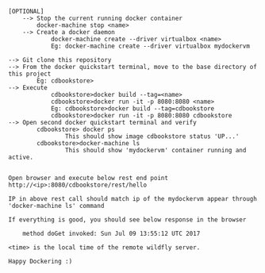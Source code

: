 
	[OPTIONAL]
		--> Stop the current running docker container
			docker-machine stop <name>
		--> Create a docker daemon
				docker-machine create --driver virtualbox <name>
				Eg: docker-machine create --driver virtualbox mydockervm
	
	-->	Git clone this repository
	--> From the docker quickstart terminal, move to the base directory of this project
			Eg: cdbookstore>
	--> Execute
				cdbookstore>docker build --tag=<name>
				cdbookstore>docker run -it -p 8080:8080 <name>
				Eg: cdbookstore>docker build --tag=cdbookstore
				cdbookstore>docker run -it -p 8080:8080 cdbookstore
	--> Open second docker quickstart terminal and verify 
			cdbookstore> docker ps
					This should show image cdbookstore status 'UP...'
			cdbookstore>docker-machine ls
					This should show 'mydockervm' container running and active.


	Open browser and execute below rest end point
	http://<ip>:8080/cdbookstore/rest/hello

	IP in above rest call should match ip of the mydockervm appear through 'docker-machine ls' command

	If everything is good, you should see below response in the browser

		method doGet invoked: Sun Jul 09 13:55:12 UTC 2017

	<time> is the local time of the remote wildfly server.

	Happy Dockering :)
			
			
